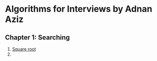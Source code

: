 <h1>Algorithms for Interviews by Adnan Aziz</h1>


<h2>Chapter 1: Searching </h2>

1. [Square root](squareroot.cpp)  
2.